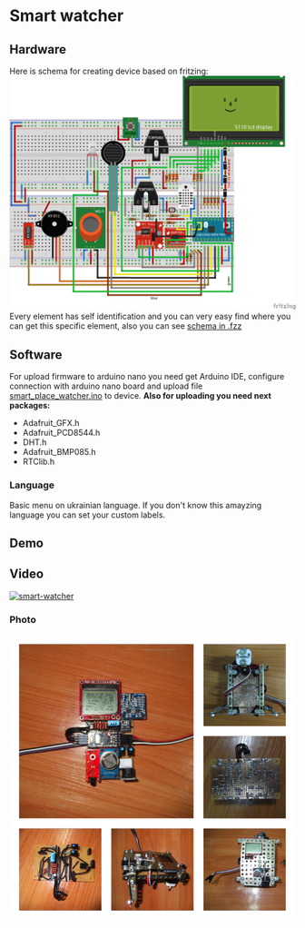 # Smart watcher

## Hardware
Here is schema for creating device based on fritzing:
![smart-watcher](/maket.png)
Every element has self identification and you can very easy find where you can get this specific element, also you can see [schema in .fzz](/maket.fzz)

## Software
For upload firmware to arduino nano you need get Arduino IDE, configure connection with arduino nano board and upload file [smart_place_watcher.ino](smart_place_watcher/smart_place_watcher.ino) to device.
**Also for uploading you need next packages:**
* Adafruit_GFX.h
* Adafruit_PCD8544.h
* DHT.h
* Adafruit_BMP085.h
* RTClib.h

### Language
Basic menu on ukrainian language. If you don't know this amayzing language you can set your custom labels.

## Demo
## Video
[![smart-watcher](http://img.youtube.com/vi/iDc_tBFiMWg/0.jpg)](http://www.youtube.com/watch?v=iDc_tBFiMWg)

### Photo
![smart-watcher](/smart-watcher.png)
